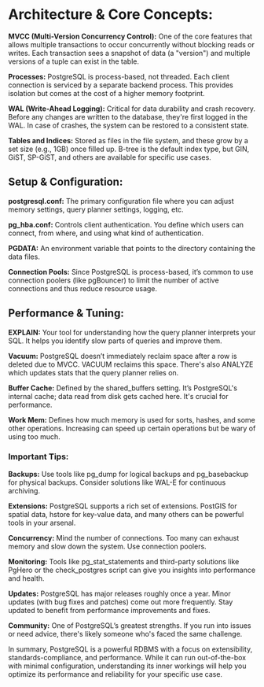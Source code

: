 # Architecture & Core Concepts:

**MVCC (Multi-Version Concurrency Control):** One of the core features that allows multiple transactions to occur concurrently without blocking reads or writes. Each transaction sees a snapshot of data (a "version") and multiple versions of a tuple can exist in the table.

**Processes:** PostgreSQL is process-based, not threaded. Each client connection is serviced by a separate backend process. This provides isolation but comes at the cost of a higher memory footprint.

**WAL (Write-Ahead Logging):** Critical for data durability and crash recovery. Before any changes are written to the database, they're first logged in the WAL. In case of crashes, the system can be restored to a consistent state.

**Tables and Indices:** Stored as files in the file system, and these grow by a set size (e.g., 1GB) once filled up. B-tree is the default index type, but GIN, GiST, SP-GiST, and others are available for specific use cases.



## **Setup & Configuration:**

**postgresql.conf:** The primary configuration file where you can adjust memory settings, query planner settings, logging, etc.

**pg_hba.conf:** Controls client authentication. You define which users can connect, from where, and using what kind of authentication.

**PGDATA:** An environment variable that points to the directory containing the data files.

**Connection Pools:** Since PostgreSQL is process-based, it’s common to use connection poolers (like pgBouncer) to limit the number of active connections and thus reduce resource usage.



## Performance & Tuning:

**EXPLAIN:** Your tool for understanding how the query planner interprets your SQL. It helps you identify slow parts of queries and improve them.

**Vacuum:** PostgreSQL doesn’t immediately reclaim space after a row is deleted due to MVCC. VACUUM reclaims this space. There's also ANALYZE which updates stats that the query planner relies on.

**Buffer Cache:** Defined by the shared_buffers setting. It’s PostgreSQL's internal cache; data read from disk gets cached here. It's crucial for performance.

**Work Mem:** Defines how much memory is used for sorts, hashes, and some other operations. Increasing can speed up certain operations but be wary of using too much.



### **Important Tips:**

**Backups:** Use tools like pg_dump for logical backups and pg_basebackup for physical backups. Consider solutions like WAL-E for continuous archiving.

**Extensions:** PostgreSQL supports a rich set of extensions. PostGIS for spatial data, hstore for key-value data, and many others can be powerful tools in your arsenal.

**Concurrency:** Mind the number of connections. Too many can exhaust memory and slow down the system. Use connection poolers.

**Monitoring:** Tools like pg_stat_statements and third-party solutions like PgHero or the check_postgres script can give you insights into performance and health.

**Updates:** PostgreSQL has major releases roughly once a year. Minor updates (with bug fixes and patches) come out more frequently. Stay updated to benefit from performance improvements and fixes.

**Community:** One of PostgreSQL’s greatest strengths. If you run into issues or need advice, there's likely someone who's faced the same challenge.



In summary, PostgreSQL is a powerful RDBMS with a focus on extensibility, standards-compliance, and performance. While it can run out-of-the-box with minimal configuration, understanding its inner workings will help you optimize its performance and reliability for your specific use case.



